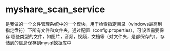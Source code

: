 # myshare_scan_service

是我做的一个文件管理系统中的一个模块，用于检索指定目录（windows最高到指定盘符）下所有文件和文件夹，通过配置（config.properties），可设置需要保存
哪些类型的文件，如图片，音频，视频，文档等（对文件夹，是都保存的），存储到的信息保存到mysql数据库中
